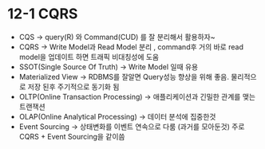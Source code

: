 # 12-1 CQRS

* CQS -> query(R) 와 Command(CUD) 를 잘 분리해서 활용하자\~&#x20;
* CQRS -> Write Model과 Read Model 분리 , command후 거의 바로 read model을 업데이트 하면 트래픽 비대칭성에 도움
* SSOT(Single Source Of Truth) ->  Write Model 일때 유용
* Materialized View -> RDBMS를 잘알면 Query성능 향상을 위해 좋음. 물리적으로 저장 된후 주기적으로 동기화 됨
* OLTP(Online Transaction Processing) -> 애플리케이션과 긴밀한 관계를 맺는 트랜잭션
* OLAP(Online Analytical Processing) -> 데이터 분석에 집중한것
* Event Sourcing -> 상태변화를 이벤트 연속으로 다룸 (과거를 모아둔것) 주로 CQRS + Event Sourcing을 같이씀
